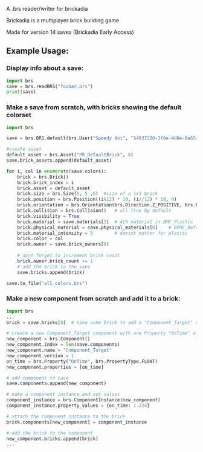 A .brs reader/writer for brickadia

Brickadia is a multiplayer brick building game

Made for version 14 saves (Brickadia Early Access)

## Example Usage:
### Display info about a save:
```python
import brs
save = brs.readBRS("foobar.brs")
print(save)
```

### Make a save from scratch, with bricks showing the default colorset

```python
import brs

save = brs.BRS.default(brs.User("Speedy Boi", "54937200-3f6e-4d8e-8e65-0e7c0bfcc117"))

#create asset
default_asset = brs.Asset("PB_DefaultBrick", 0)
save.brick_assets.append(default_asset)

for i, col in enumerate(save.colors):
    brick = brs.Brick()
    brick.brick_index = i
    brick.asset = default_asset
    brick.size = brs.Size(5, 5 ,6)  #size of a 1x1 brick
    brick.position = brs.Position((i%12) * 10, (i//12) * 10, 0)
    brick.orientation = brs.Orientation(brs.Direction.Z_POSITIVE, brs.Rotation.DEG_0)
    brick.collision = brs.Collision()   # all True by default
    brick.visibility = True
    brick.material = save.materials[3]  # 4th material is BMC_Plastic
    brick.physical_material = save.physical_materials[0]    # BPMC_Default
    brick.material_intensity = 5        # doesnt matter for plastic
    brick.color = col
    brick.owner = save.brick_owners[0]
    
    # dont forget to increment brick count
    brick.owner.brick_count += 1
    # add the brick to the save
    save.bricks.append(brick)

save.to_file("all_colors.brs")
```
### Make a new component from scratch and add it to a brick:
```python
import brs
...
brick = save.bricks[0]  # take some brick to add a "Component_Target" component to

# create a new Component_Target component with one Property "OnTime" of type Float
new_component = brs.Component()
new_component.index = len(save.components)
new_component.name = "Component_Target"
new_component.version = 1
on_time = brs.Property("OnTime", brs.PropertyType.FLOAT)
new_component.properties = [on_time]

# add component to save
save.components.append(new_component)

# make a component instance and set values
component_instance = brs.ComponentInstance(new_component)
component_instance.property_values = {on_time: 1.234}

# attach the component instance to the brick
brick.components[new_component] = component_instance

# add the brick to the component
new_component.bricks.append(brick)
...
```